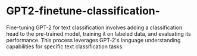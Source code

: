# GPT2-finetune-classification-
Fine-tuning GPT-2 for text classification involves adding a classification head to the pre-trained model, training it on labeled data, and evaluating its performance. This process leverages GPT-2's language understanding capabilities for specific text classification tasks.
